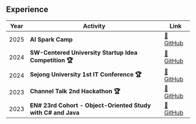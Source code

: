 ## Experience
| Year | Activity |  Link |
|------|----------------------------------|------------------------------------------------------------|  
| 2025 | **AI Spark Camp** |    [🔗 GitHub](https://github.com/spark-team5/client) |
| 2024 | **SW-Centered University Startup Idea Competition 🏆** |  [🔗 GitHub](https://github.com/HealthyPlate/HealthyPlate-Front) |
| 2024 | **Sejong University 1st IT Conference  🏆** | [🔗 GitHub](https://github.com/Oh-Se-A-nia/Front_End_Web) |
| 2023 | **Channel Talk 2nd Hackathon  🏆** |  [🔗 GitHub](https://github.com/HACKY-TALKY-2/Team4) |
| 2023 | **EN# 23rd Cohort - Object-Oriented Study with C# and Java** | [🔗 GitHub](https://github.com/Ensharp-Study/Sehyun-Kim) |
  
